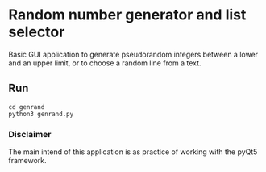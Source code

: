 # Random number generator and list selector

Basic GUI application to generate pseudorandom 
integers between a lower and an upper limit, or to
choose a random line from a text.

## Run

```
cd genrand
python3 genrand.py
```

### Disclaimer

The main intend of this application is as practice 
of working with the pyQt5 framework.

